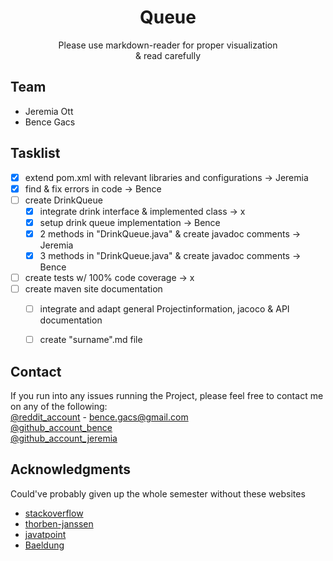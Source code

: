 <h1 align="center">Queue</h1>
<p align="center">
Please use markdown-reader for proper visualization <br>
& read carefully
<br />
</p>


## Team

* Jeremia Ott
* Bence Gacs

## Tasklist

- [x] extend pom.xml with relevant libraries and configurations -> Jeremia
- [x] find & fix errors in code -> Bence
- [ ] create DrinkQueue
  - [x] integrate drink interface & implemented class -> x
  - [x] setup drink queue implementation -> Bence
  - [x] 2 methods in "DrinkQueue.java" & create javadoc comments -> Jeremia
  - [x] 3 methods in "DrinkQueue.java" & create javadoc comments -> Bence
- [ ] create tests w/ 100% code coverage -> x
- [ ] create maven site documentation 
  - [ ] integrate and adapt general Projectinformation, jacoco & API documentation
  - [ ] create "surname".md file



## Contact
If you run into any issues running the Project, please feel free to contact me on any of the following: <br>
[@reddit_account](https://www.reddit.com/user/bob_the_banannna/) - bence.gacs@gmail.com <br>
[@github_account_bence](https://github.com/billgec) <br>
[@github_account_jeremia](https://github.com/Jeremia-Ott)


## Acknowledgments
Could've probably given up the whole semester without these websites

* [stackoverflow](https://stackoverflow.com/)
* [thorben-janssen](https://thorben-janssen.com/)
* [javatpoint](https://www.javatpoint.com/)
* [Baeldung](https://www.baeldung.com/)